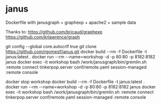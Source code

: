 # janus

Dockerfile with janusgraph + graphexp + apache2 + sample data 

Thanks to:
https://github.com/bricaud/graphexp
https://github.com/krlawrence/graph



git config --global core.autocrlf true
git clone https://github.com/rgomesf/janus.git
docker build --rm -f Dockerfile -t janus:latest .
docker run --rm --name=workshop -d -p 80:80 -p 8182:8182 janus 
docker exec -it workshop bash
/work/janusgraph/bin/gremlin.sh
:remote connect tinkerpop.server conf/remote.yaml session-managed
:remote console




docker stop workshop
docker build --rm -f Dockerfile -t janus:latest .
docker run --rm --name=workshop -d -p 80:80 -p 8182:8182 janus
docker exec -it workshop bash
/work/janusgraph/bin/gremlin.sh
:remote connect tinkerpop.server conf/remote.yaml session-managed
:remote console
